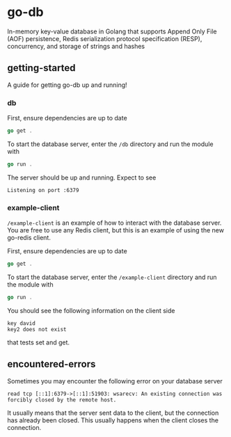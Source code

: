 # go-db
In-memory key-value database in Golang that supports Append Only File (AOF) persistence, Redis serialization protocol specification (RESP), concurrency, and storage of strings and hashes

## getting-started

A guide for getting go-db up and running! 

### db

First, ensure dependencies are up to date

```go
go get .
```

To start the database server, enter the `/db` directory and run the module with

```go
go run .
```

The server should be up and running. Expect to see

```
Listening on port :6379
```

### example-client

`/example-client` is an example of how to interact with the database server. You are free to use any Redis client, but this is an example of using the new go-redis client.

First, ensure dependencies are up to date

```go
go get .
```

To start the database server, enter the `/example-client` directory and run the module with

```go
go run .
```

You should see the following information on the client side

```
key david
key2 does not exist
```

that tests set and get.

## encountered-errors

Sometimes you may encounter the following error on your database server

```
read tcp [::1]:6379->[::1]:51903: wsarecv: An existing connection was forcibly closed by the remote host.
```

It usually means that the server sent data to the client, but the connection has already been closed. This usually happens when the client closes the connection.
